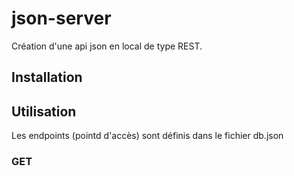 # json-server

Création d'une api json en local de type REST.

## Installation



## Utilisation 


Les endpoints (pointd d'accès) sont définis dans le fichier db.json

### GET
